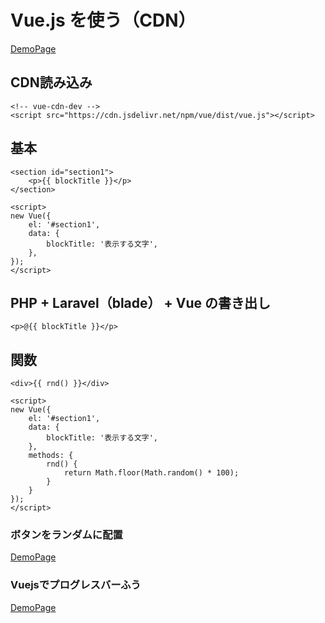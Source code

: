 # Vue.js を使う（CDN）

[DemoPage](./_static/demo/20191211.html)



## CDN読み込み
```
<!-- vue-cdn-dev -->
<script src="https://cdn.jsdelivr.net/npm/vue/dist/vue.js"></script>
```

## 基本
```
<section id="section1">
    <p>{{ blockTitle }}</p>
</section>

<script>
new Vue({
    el: '#section1',
    data: {
        blockTitle: '表示する文字',
    },
});
</script>
```

## PHP + Laravel（blade） + Vue の書き出し
```
<p>@{{ blockTitle }}</p>
```

## 関数
```
<div>{{ rnd() }}</div>

<script>
new Vue({
    el: '#section1',
    data: {
        blockTitle: '表示する文字',
    },
    methods: {
        rnd() {
            return Math.floor(Math.random() * 100);
        }
    }
});
</script>
```



### ボタンをランダムに配置
[DemoPage](./_static/demo/20191213.html)

### Vuejsでプログレスバーふう
[DemoPage](./_static/demo/20191212.html)

